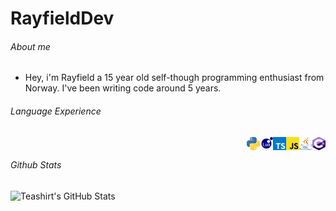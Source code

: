 # RayfieldDev

###### About me
- Hey, i'm Rayfield a 15 year old self-though programming enthusiast from Norway. I've been writing code around 5 years.

###### Language Experience
‎<img style="float: right;" src="icons/csharp.svg" alt="C#" width="21" height="21" >
<img style="float: right;" src="icons/java.svg" alt="Java" width="21" height="21" >
<img style="float: right;" src="icons/javascript.svg" alt="JS" width="21" height="21" >
<img style="float: right;" src="icons/typescript.svg" alt="TS" width="21" height="21" >
<img style="float: right;" src="icons/lua.svg" alt="Lua" width="21" height="21" >
<img style="float: right;" src="icons/python.svg" alt="Python" width="21" height="21" >

###### Github Stats
![Teashirt's GitHub Stats](https://github-readme-stats.vercel.app/api?username=rayfielddev&show_icons=true&theme=dark)
